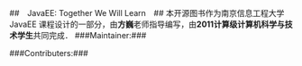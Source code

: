 ##　JavaEE: Together We Will Learn　##
本开源图书作为南京信息工程大学 JavaEE 课程设计的一部分，由**方巍**老师指导编写，由**2011计算级计算机科学与技术学生**共同完成．
###Maintainer:###


###Contributers:###




